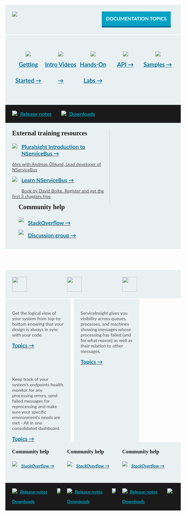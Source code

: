 <style>
 .small.button{
	line-height: 45px;
	font-size: 16px;
	padding-left: 15px;
	font-family: 'Lato',Bold;
	display: inline-block;
  }
  .small.button a{
	display: block;
	color: white;		
	line-height: 45px;
	width: 215px;
	background-color: #00a3c4;
	border-bottom: 5px solid #0071a0;
	clear: both;
	text-align: center;
	text-transform: uppercase;
	text-decoration: none;
	font-weight: 700;	
  }
  .small.button a:hover{
	background-color: #03AFF8;
  }
  .block.black a, .block.middle a, .productcolumn a {
    color: inherit;
  }
  .block{
    width: 100%;
    background-color: rgb(233,240,242);
    padding: 21px;
    margin-bottom: 2px;
    font-family: 'Lato';
  }

  .block.top img, .productcolumn img {
    float: left;
  }
  .block.black img{
    float: inherit;
  }
  .block.top .button{
    float: right;
    width: 225px;
    font-size: 15px;
  }
  .block.middle .ic{
    width: 20%;
    float: left;
    text-align: center;
    font-size: 18px;
    font-weight: bold;
    margin-bottom: 30px;
    margin-top: 30px;
    line-height: 50px;
    color: rgb(0,114,156);
  }      
  .block.black{
    margin-top: -2px;
    margin-bottom: 0px;
    width: 100%;
    clear: both;
    background-color: rgb(26,26,26);
    font-size: 16px;
    font-weight: bold;
    padding-top: 13px;
    padding-bottom: 13px;
    line-height: 30px;
  }
  span.blue{
    color: rgb(0,163,196);
    padding-right: 30px;
  }
  .block.black span img{
    padding-left: 0px;
    padding-right: 5px;
    margin-top: -3px;
  }
  .productcolumn .black{
    font-size: 14px;
  }
  .block .left2 {
    width: 60%;
    float: left;
    border-right: 2px solid rgb(218,222,222);
  }
  .block .right1 {
    width: 40%;
    float: left;
    padding-left: 20px;
  }
  .block .right1 h3{
    padding-top: 7px;
  }
  .block h2{
    clear: both;
    font-size: 20px !important;
    font-family: 'Dosis', Semibold;
    padding-bottom: 20px;
    margin-bottom: 0px;
    margin-top: 0px;
  }
  .block h3{
    font-weight: bold;
    font-size: 17px;
    margin-top: 0px;
    margin-bottom: 0px;
    color: rgb(0,114,156);
  }
  .block h4{
    font-size: 16px !important;
    font-family: 'Dosis', bold;
    font-weight: bold;
    margin-top: 0px;
  }
  .block h5{        
    color: rgb(0,114,156);
    font-size: 14px;
    font-weight: bold;
    padding-left: 28px;
    padding-top: 5px;
  }
  .block p{
    font-size: 14px;
    color: rgb(77,77,77);
  }
  .block .right1 img, .block .left2 img {
    float: left;
    margin: 0px 13px 23px 0px;
  }
  .productcolumn{
    width: 32%;
    margin-right: 2%;
    float: left;        
  }
  .productcolumn.header{
    margin-top: 64px;        
  }
  .productcolumn.header img {
    height: 46px;
  }
  .productcolumn.last{
    margin-right: 0px;
  }
  .productcolumnc{
    overflow: hidden;
    clear: both;
  }
  .productcolumnc .productcolumn{
    padding-bottom: 1000px;
    margin-bottom: -1000px;
  }
  
  .productcolumnc ul {
    list-style: none;
    margin-left: 0px;
    padding-left: 0px;
  }
  .productcolumnc li {
    color: rgb(0,114,156) !important;
    font-size: 14px;
    font-weight: bold;
    padding-bottom: 7px;
    padding-left: 12px;
    text-indent: -12px;
  }
  .productcolumnc li:before{
    content: "• ";
    color: rgb(0,114,156);
  }
</style>
    
<div class="block top">
  <a href="http://particular.net/NServiceBus"><img src="/images/home/NSB.png" /></a>
  <div class="small button">
    <a class="blue" href="/nservicebus">Documentation topics</a>
  </div>
  <div style="clear: both"></div>

</div>
<div class="block middle">
  <div class="ic">              
    <a href="/nservicebus/#getting-started">
      <img src="/images/home/gettingStarted.png" /><br/>
      Getting Started &rarr;
    </a>
  </div>
  <div class="ic">              
    <a href="http://particular.net/Videos-and-Presentations">
      <img src="/images/home/IntroVideos.png" /><br/>
      Intro Videos &rarr;
    </a>
  </div>
  <div class="ic">              
    <a href="http://particular.net/HandsOnLabs">
      <img src="/images/home/HOL.png" /><br/>
      Hands-On Labs &rarr;
    </a>
  </div>
  <div class="ic">              
    <a href="/nservicebus/">
      <img src="/images/home/API.png" /><br/>
      API &rarr;
    </a>
  </div>
  <div class="ic">              
    <a href="/nservicebus/">
      <img src="/images/home/Samples.png" /><br/>
      Samples &rarr;
    </a>
  </div>
  <div style="clear: both"></div>
</div>
<div class="block black">
  <span class="blue"><a href="https://github.com/Particular/NServiceBus/releases"><img src="/images/home/releaseNotes.png" /> Release notes</a></span><span class="blue"><a href="http://particular.net/downloads"><img src="/images/home/download.png" /> Downloads</a></span>
</div>
<div class="block middle">            
  <div class="left2">              
    <h2>External training resources </h2>
    <a href="http://pluralsight.com/training/Courses/TableOfContents/nservicebus">
      <img src="/images/home/videosSmall.png" />
      <h3>Pluralsight Introduction to NServiceBus &rarr;</h3>
      <p>6hrs with Andreas Öhlund, Lead developer of NServiceBus</p>
    </a>
    <div style="clear: both"></div>
    <a href="http://www.packtpub.com/build-distributed-software-systems-using-dot-net-enterprise-service-bus/book">
      <img src="/images/home/book.png" />
      <h3>Learn NServiceBus &rarr;</h3>
      <p>Book by David Boike. Register and get the first 3 chapters free</p>
    </a>
    <div style="clear: both"></div>              
  </div>
  <div class="right1">
    <h2>Community help</h2>
    <a href="http://stackoverflow.com/questions/tagged/nservicebus">
      <img src="/images/home/stackoverflowBig.png" />
      <h3>StackOverflow &rarr;</h3>
    </a>              
    <div style="clear: both"></div>
    <a href="https://groups.google.com/forum/#!forum/particularsoftware">
      <img src="/images/home/discussion.png" />
      <h3>Discussion group &rarr;</h3>
    </a>
    <div style="clear: both"></div>              
  </div>
  <div style="clear: both"></div>
</div>
<div class="productcolumn header">
  <div class="block top">
    <a href="http://particular.net/ServiceMatrix">
      <img src="/images/home/SM.png" />
    </a>
    <div style="clear: both"></div>
  </div>
</div>
<div class="productcolumn header">
  <div class="block top">
    <a href="http://particular.net/ServiceInsight">
      <img src="/images/home/SI.png" />
    </a>
    <div style="clear: both"></div>
  </div>
</div>
<div class="productcolumn header last">
  <div class="block top">
    <a href="http://particular.net/ServicePulse">
      <img src="/images/home/SP.png" />
    </a>
    <div style="clear: both"></div>
  </div>
</div>
<div class="productcolumnc">            
  <div class="productcolumn block">
    <p>Get the logical view of your system from top-to-bottom knowing that your design is always in sync with your code.</p>
    <a href="/ServiceMatrix"><h3>Topics &rarr;</h3></a>
   <div style="clear: both"></div>
  </div>
  <div class="productcolumn block">
    <p>ServiceInsight gives you visibility across queues, processes, and
machines showing messages whose processing has failed (and for what reason) as well as their relation to other messages.</p>
    <a href="/ServiceInsight"><h3>Topics &rarr;</h3></a>
    <div style="clear: both"></div>
  </div>
  <div class="productcolumn last block">
    <p>Keep track of your system's endpoints health, monitor for any processing errors, send failed messages for reprocessing and make sure your specific environment's needs are met - All in one consolidated dashboard.</p>
    <a href="/ServicePulse"><h3>Topics &rarr;</h3></a>
    <div style="clear: both"></div>
  </div>
</div>
<div class="productcolumn">
  <div class="block">
    <h4>Community help</h4>
    <a href="http://stackoverflow.com/questions/tagged/ServiceMatrix">
      <img src="/images/home/stackoverflowSmall.png" />
      <h5>StackOverflow &rarr;</h5>
    </a>
  </div>
  <div class="block black">
    <span class="blue"><a href="https://github.com/Particular/ServiceMatrix/releases"><img src="/images/home/releaseNotes.png" /> Release notes</a></span><span class="blue"><a href="http://particular.net/downloads"><img src="/images/home/download.png" /> Downloads</a></span>
  </div>
</div>
<div class="productcolumn">
  <div class="block">
    <h4>Community help</h4>
    <a href="http://stackoverflow.com/questions/tagged/ServiceInsight">
      <img src="/images/home/stackoverflowSmall.png" />
      <h5>StackOverflow &rarr;</h5>
    </a>
  </div>
  <div class="block black">
    <span class="blue"><a href="https://github.com/Particular/ServiceInsight/releases"><img src="/images/home/releaseNotes.png" /> Release notes</a></span><span class="blue"><a href="http://particular.net/downloads"><img src="/images/home/download.png" /> Downloads</a></span>
  </div>
</div>
<div class="productcolumn last">
  <div class="block">
    <h4>Community help</h4>
    <a href="http://stackoverflow.com/questions/tagged/ServicePulse">
      <img src="/images/home/stackoverflowSmall.png" />
      <h5>StackOverflow &rarr;</h5>
    </a>
  </div>
  <div class="block black">
    <span class="blue"><a href="https://github.com/Particular/ServicePulse/releases"><img src="/images/home/releaseNotes.png" /> Release notes</a></span><span class="blue"><a href="http://particular.net/downloads"><img src="/images/home/download.png" /> Downloads</a></span>
  </div>
</div>
<div style="clear: both; padding-top: 35px"></div>
